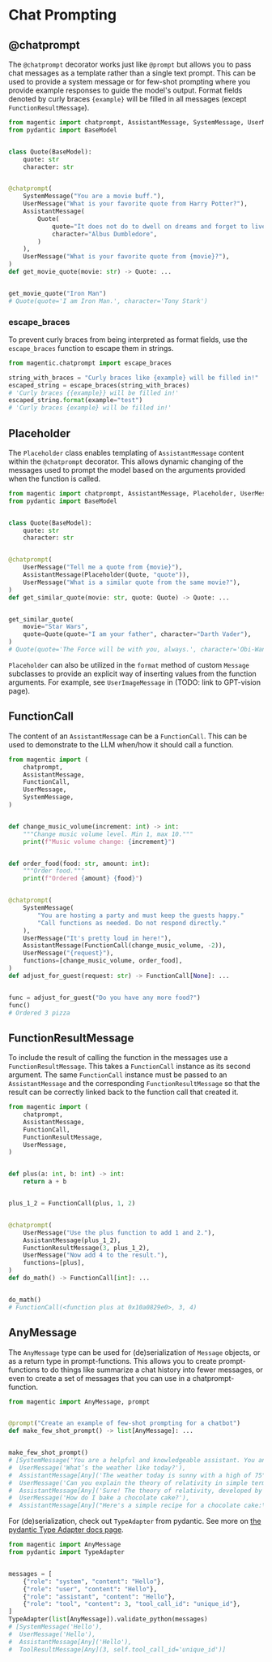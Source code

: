 # Chat Prompting

## @chatprompt

The `@chatprompt` decorator works just like `@prompt` but allows you to pass chat messages as a template rather than a single text prompt. This can be used to provide a system message or for few-shot prompting where you provide example responses to guide the model's output. Format fields denoted by curly braces `{example}` will be filled in all messages (except `FunctionResultMessage`).

```python
from magentic import chatprompt, AssistantMessage, SystemMessage, UserMessage
from pydantic import BaseModel


class Quote(BaseModel):
    quote: str
    character: str


@chatprompt(
    SystemMessage("You are a movie buff."),
    UserMessage("What is your favorite quote from Harry Potter?"),
    AssistantMessage(
        Quote(
            quote="It does not do to dwell on dreams and forget to live.",
            character="Albus Dumbledore",
        )
    ),
    UserMessage("What is your favorite quote from {movie}?"),
)
def get_movie_quote(movie: str) -> Quote: ...


get_movie_quote("Iron Man")
# Quote(quote='I am Iron Man.', character='Tony Stark')
```

### escape_braces

To prevent curly braces from being interpreted as format fields, use the `escape_braces` function to escape them in strings.

```python
from magentic.chatprompt import escape_braces

string_with_braces = "Curly braces like {example} will be filled in!"
escaped_string = escape_braces(string_with_braces)
# 'Curly braces {{example}} will be filled in!'
escaped_string.format(example="test")
# 'Curly braces {example} will be filled in!'
```

## Placeholder

The `Placeholder` class enables templating of `AssistantMessage` content within the `@chatprompt` decorator. This allows dynamic changing of the messages used to prompt the model based on the arguments provided when the function is called.

```python
from magentic import chatprompt, AssistantMessage, Placeholder, UserMessage
from pydantic import BaseModel


class Quote(BaseModel):
    quote: str
    character: str


@chatprompt(
    UserMessage("Tell me a quote from {movie}"),
    AssistantMessage(Placeholder(Quote, "quote")),
    UserMessage("What is a similar quote from the same movie?"),
)
def get_similar_quote(movie: str, quote: Quote) -> Quote: ...


get_similar_quote(
    movie="Star Wars",
    quote=Quote(quote="I am your father", character="Darth Vader"),
)
# Quote(quote='The Force will be with you, always.', character='Obi-Wan Kenobi')
```

`Placeholder` can also be utilized in the `format` method of custom `Message` subclasses to provide an explicit way of inserting values from the function arguments. For example, see `UserImageMessage` in (TODO: link to GPT-vision page).

## FunctionCall

The content of an `AssistantMessage` can be a `FunctionCall`. This can be used to demonstrate to the LLM when/how it should call a function.

```python
from magentic import (
    chatprompt,
    AssistantMessage,
    FunctionCall,
    UserMessage,
    SystemMessage,
)


def change_music_volume(increment: int) -> int:
    """Change music volume level. Min 1, max 10."""
    print(f"Music volume change: {increment}")


def order_food(food: str, amount: int):
    """Order food."""
    print(f"Ordered {amount} {food}")


@chatprompt(
    SystemMessage(
        "You are hosting a party and must keep the guests happy."
        "Call functions as needed. Do not respond directly."
    ),
    UserMessage("It's pretty loud in here!"),
    AssistantMessage(FunctionCall(change_music_volume, -2)),
    UserMessage("{request}"),
    functions=[change_music_volume, order_food],
)
def adjust_for_guest(request: str) -> FunctionCall[None]: ...


func = adjust_for_guest("Do you have any more food?")
func()
# Ordered 3 pizza
```

## FunctionResultMessage

To include the result of calling the function in the messages use a `FunctionResultMessage`. This takes a `FunctionCall` instance as its second argument. The same `FunctionCall` instance must be passed to an `AssistantMessage` and the corresponding `FunctionResultMessage` so that the result can be correctly linked back to the function call that created it.

```python
from magentic import (
    chatprompt,
    AssistantMessage,
    FunctionCall,
    FunctionResultMessage,
    UserMessage,
)


def plus(a: int, b: int) -> int:
    return a + b


plus_1_2 = FunctionCall(plus, 1, 2)


@chatprompt(
    UserMessage("Use the plus function to add 1 and 2."),
    AssistantMessage(plus_1_2),
    FunctionResultMessage(3, plus_1_2),
    UserMessage("Now add 4 to the result."),
    functions=[plus],
)
def do_math() -> FunctionCall[int]: ...


do_math()
# FunctionCall(<function plus at 0x10a0829e0>, 3, 4)
```

## AnyMessage

The `AnyMessage` type can be used for (de)serialization of `Message` objects, or as a return type in prompt-functions. This allows you to create prompt-functions to do things like summarize a chat history into fewer messages, or even to create a set of messages that you can use in a chatprompt-function.

```python
from magentic import AnyMessage, prompt


@prompt("Create an example of few-shot prompting for a chatbot")
def make_few_shot_prompt() -> list[AnyMessage]: ...


make_few_shot_prompt()
# [SystemMessage('You are a helpful and knowledgeable assistant. You answer questions promptly and accurately. Always be polite and concise.'),
#  UserMessage('What’s the weather like today?'),
#  AssistantMessage[Any]('The weather today is sunny with a high of 75°F (24°C) and a low of 55°F (13°C). No chance of rain.'),
#  UserMessage('Can you explain the theory of relativity in simple terms?'),
#  AssistantMessage[Any]('Sure! The theory of relativity, developed by Albert Einstein, has two main parts: Special Relativity and General Relativity. Special Relativity is about how time and space are linked for objects moving at a consistent speed in a straight line. It shows that time can slow down or speed up depending on how fast you are moving compared to something else. General Relativity adds gravity into the mix and shows that massive objects cause space to bend and warp, which we feel as gravity.'),
#  UserMessage('How do I bake a chocolate cake?'),
#  AssistantMessage[Any]("Here's a simple recipe for a chocolate cake:\n\nIngredients:\n- 1 and 3/4 cups all-purpose flour\n- 1 and 1/2 cups granulated sugar\n- 3/4 cup cocoa powder\n- 1 and 1/2 teaspoons baking powder\n- 1 and 1/2 teaspoons baking soda\n- 1 teaspoon salt\n- 2 large eggs\n- 1 cup whole milk\n- 1/2 cup vegetable oil\n- 2 teaspoons vanilla extract\n- 1 cup boiling water\n\nInstructions:\n1. Preheat your oven to 350°F (175°C). Grease and flour two 9-inch round baking pans.\n2. In a large bowl, whisk together the flour, sugar, cocoa powder, baking powder, baking soda, and salt.\n3. Add the eggs, milk, oil, and vanilla. Beat on medium speed for 2 minutes.\n4. Stir in the boiling water (batter will be thin).\n5. Pour the batter evenly into the prepared pans.\n6. Bake for 30 to 35 minutes or until a toothpick inserted into the center comes out clean.\n7. Cool the cakes in the pans for 10 minutes, then remove them from the pans and cool completely on a wire rack.\n8. Frost with your favorite chocolate frosting and enjoy!")]
```

For (de)serialization, check out `TypeAdapter` from pydantic. See more on [the pydantic Type Adapter docs page](https://docs.pydantic.dev/latest/concepts/type_adapter/).

```python
from magentic import AnyMessage
from pydantic import TypeAdapter


messages = [
    {"role": "system", "content": "Hello"},
    {"role": "user", "content": "Hello"},
    {"role": "assistant", "content": "Hello"},
    {"role": "tool", "content": 3, "tool_call_id": "unique_id"},
]
TypeAdapter(list[AnyMessage]).validate_python(messages)
# [SystemMessage('Hello'),
#  UserMessage('Hello'),
#  AssistantMessage[Any]('Hello'),
#  ToolResultMessage[Any](3, self.tool_call_id='unique_id')]
```
